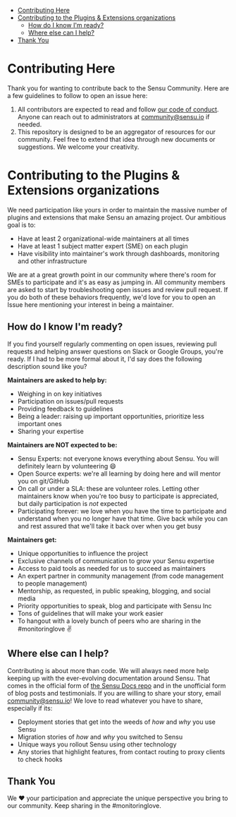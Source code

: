 * [Contributing Here](#contributing-here)
* [Contributing to the Plugins & Extensions organizations](#contributing-to-the-plugins--extensions-organizations)
  * [How do I know I'm ready?](#how-do-i-know-im-ready)
  * [Where else can I help?](#where-else-can-i-help)
* [Thank You](#thank-you)

<!-- Created by [gh-md-toc](https://github.com/ekalinin/github-markdown-toc) -->

# Contributing Here

Thank you for wanting to contribute back to the Sensu Community. Here are a few guidelines to follow to open an issue here:

1. All contributors are expected to read and follow [our code of conduct](https://sensuapp.org/conduct). Anyone can reach out to administrators at community@sensu.io if needed.
2. This repository is designed to be an aggregator of resources for our community. Feel free to extend that idea through new documents or suggestions. We welcome your creativity.

# Contributing to the Plugins & Extensions organizations

We need participation like yours in order to maintain the massive number of plugins and extensions that make Sensu an amazing project. Our ambitious goal is to:

* Have at least 2 organizational-wide maintainers at all times
* Have at least 1 subject matter expert (SME) on each plugin
* Have visibility into maintainer's work through dashboards, monitoring and other infrastructure

We are at a great growth point in our community where there's room for SMEs to participate and it's as easy as jumping in. All community members are asked to start by troubleshooting open issues and review pull request. If you do both of these behaviors frequently, we'd love for you to open an Issue here mentioning your interest in being a maintainer.

## How do I know I'm ready?

If you find yourself regularly commenting on open issues, reviewing pull requests and helping answer questions on Slack or Google Groups, you're ready. If I had to be more formal about it, I'd say does the following description sound like you?

**Maintainers are asked to help by:**
- Weighing in on key initiatives
- Participation on issues/pull requests
- Providing feedback to guidelines
- Being a leader: raising up important opportunities, prioritize less important ones
- Sharing your expertise

**Maintainers are NOT expected to be:**
- Sensu Experts: not everyone knows everything about Sensu. You will definitely learn by volunteering 😄
- Open Source experts: we're all learning by doing here and will mentor you on git/GitHub
- On call or under a SLA: these are volunteer roles. Letting other maintainers know when you're too busy to participate is appreciated, but daily participation is _not_ expected
- Participating forever: we love when you have the time to participate and understand when you no longer have that time. Give back while you can and rest assured that we'll take it back over when you get busy

**Maintainers get:**
- Unique opportunities to influence the project
- Exclusive channels of communication to grow your Sensu expertise
- Access to paid tools as needed for us to succeed as maintainers
- An expert partner in community management (from code management to people management)
- Mentorship, as requested, in public speaking, blogging, and social media
- Priority opportunities to speak, blog and participate with Sensu Inc
- Tons of guidelines that will make your work easier
- To hangout with a lovely bunch of peers who are sharing in the #monitoringlove :v:

## Where else can I help?

Contributing is about more than code. We will always need more help keeping up with the ever-evolving documentation around Sensu. That comes in the official form of [the Sensu Docs repo](https://github.com/sensu/sensu-docs) and in the unofficial form of blog posts and testimonials. If you are willing to share your story, email [community@sensu.io](mailto:community@sensu.io)! We love to read whatever you have to share, especially if its:

* Deployment stories that get into the weeds of _how_ and _why_ you use Sensu
* Migration stories of _how_ and _why_ you switched to Sensu
* Unique ways you rollout Sensu using other technology
* Any stories that highlight features, from contact routing to proxy clients to check hooks

## Thank You

We :heart: your participation and appreciate the unique perspective you bring to our community. Keep sharing in the #monitoringlove.
